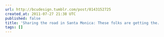 ```yaml
---
url: http://bcudesign.tumblr.com/post/8143152725
created_at: 2011-07-27 21:38 UTC
published: false
title: 'Sharing the road in Santa Monica: These folks are getting the...'
tags: []
---
```




